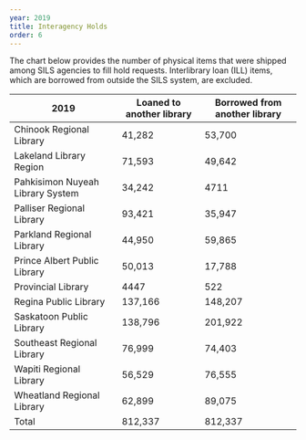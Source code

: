 ```yaml
---
year: 2019
title: Interagency Holds
order: 6
---
```


The chart below provides the number of physical items that were shipped among SILS agencies to fill hold requests. Interlibrary loan (ILL) items, which are borrowed from outside the SILS system, are excluded.

| 2019                              | Loaned to another library | Borrowed from another library |
| --------------------------------- | ------------------------- | ----------------------------- |
| ​Chinook Regional Library | 41,282 | 53,700 |
| Lakeland Library Region | 71,593 | 49,642 |
| Pahkisimon Nuyeah Library System | 34,242 | 4711 |
| Palliser Regional Library | 93,421 | 35,947 |
| Parkland Regional Library | 44,950 | 59,865 |
| Prince Albert Public Library | 50,013 | 17,788 |
| Provincial Library | 4447​ | 522 |
| Regina Public Library | 137,166​ | 148,207 |
| ​Saskatoon Public Library | 138,796 | 201,922 |
| ​Southeast Regional Library | 76,999 | 74,403 |
| Wapiti Regional Library | 56,529 | 76,555 |
| Wheatland Regional Library | 62,899 | 89,075 |
| Total | 812,337 | ​812,337 |

